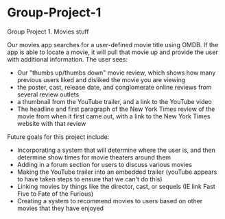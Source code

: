 # Group-Project-1

Group Project 1. Movies stuff

Our movies app searches for a user-defined movie title using OMDB. If the app is able to locate a movie, it will pull that movie up and provide the user with additional information. The user sees:

- Our "thumbs up/thumbs down" movie review, which shows how many previous users liked and disliked the movie you are viewing
- the poster, cast, release date, and conglomerate online reviews from several review outlets
- a thumbnail from the YouTube trailer, and a link to the YouTube video
- The headline and first paragraph of the New York Times review of the movie from when it first came out, with a link to the New York Times website with that review

Future goals for this project include:

- Incorporating a system that will determine where the user is, and then determine show times for movie theaters around them
- Adding in a forum section for users to discuss various movies
- Making the YouTube trailer into an embedded trailer (youTube appears to have taken steps to ensure that we can't do this)
- Linking movies by things like the director, cast, or sequels (IE link Fast Five to Fate of the Furious)
- Creating a system to recommend movies to users based on other movies that they have enjoyed
